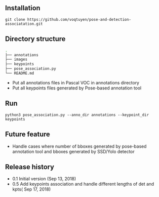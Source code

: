 ## Installation
```python3
git clone https://github.com/voqtuyen/pose-and-detection-associatation.git
```

## Directory structure
```bash
.
├── annotations
├── images
├── keypoints
├── pose_association.py
└── README.md
```
- Put all annotations files in Pascal VOC in annotations directory
- Put all keypoints files generated by Pose-based annotation tool
## Run
```python3
python3 pose_association.py --anno_dir annotations --keypoint_dir keypoints
```
## Future feature
- Handle cases where number of bboxes generated by pose-based annotation tool and bboxes generated by SSD/Yolo detector

## Release history
- 0.1 Initial version (Sep 13, 2018)
- 0.5 Add keypoints association and handle different lengths of det and kpts( Sep 17, 2018)
